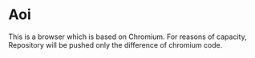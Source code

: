 Aoi
===

This is a browser which is based on Chromium. For reasons of capacity, Repository will be pushed only the difference of chromium code.
